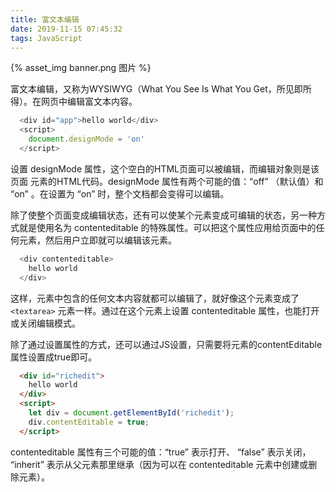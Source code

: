 ```yaml
---
title: 富文本编辑
date: 2019-11-15 07:45:32
tags: JavaScript
---
```


{% asset_img banner.png 图片 %}

富文本编辑，又称为WYSIWYG（What You See Is What You Get，所见即所得）。在网页中编辑富文本内容。

<!-- more -->

```js
  <div id="app">hello world</div>
  <script>
    document.designMode = 'on'
  </script>
```


设置 designMode 属性，这个空白的HTML页面可以被编辑，而编辑对象则是该页面 <body> 元素的HTML代码。designMode 属性有两个可能的值：“off” （默认值）和 “on” 。在设置为 “on” 时，整个文档都会变得可以编辑。



除了使整个页面变成编辑状态，还有可以使某个元素变成可编辑的状态，另一种方式就是使用名为 contenteditable 的特殊属性。可以把这个属性应用给页面中的任何元素，然后用户立即就可以编辑该元素。


```js
  <div contenteditable>
    hello world
  </div>
```


这样，元素中包含的任何文本内容就都可以编辑了，就好像这个元素变成了`<textarea>` 元素一样。通过在这个元素上设置 contenteditable 属性，也能打开或关闭编辑模式。



除了通过设置属性的方式，还可以通过JS设置，只需要将元素的contentEditable属性设置成true即可。


```html
  <div id="richedit">
    hello world
  </div>
  <script>
    let div = document.getElementById('richedit');
    div.contentEditable = true;
  </script>
```


contenteditable 属性有三个可能的值：“true” 表示打开、 “false” 表示关闭， “inherit” 表示从父元素那里继承（因为可以在 contenteditable 元素中创建或删除元素）。
